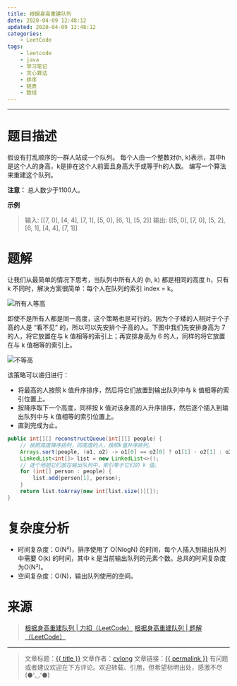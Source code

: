 ```yaml
---
title: 根据身高重建队列
date: 2020-04-09 12:48:12
updated: 2020-04-09 12:48:12
categories:
    - LeetCode
tags:
    - leetcode
    - java
    - 学习笔记
    - 贪心算法
    - 排序
    - 链表
    - 数组
---
```

---

# 题目描述

假设有打乱顺序的一群人站成一个队列。 每个人由一个整数对(h, k)表示，其中h是这个人的身高，k是排在这个人前面且身高大于或等于h的人数。 编写一个算法来重建这个队列。

**注意：** 总人数少于1100人。

**示例**
> 输入: [[7, 0], [4, 4], [7, 1], [5, 0], [6, 1], [5, 2]]
> 输出: [[5, 0], [7, 0], [5, 2], [6, 1], [4, 4], [7, 1]]

<!-- more -->

# 题解

让我们从最简单的情况下思考，当队列中所有人的 (h, k) 都是相同的高度 h，只有 k 不同时，解决方案很简单：每个人在队列的索引 index = k。

![所有人等高](所有人等高.jpg)

即使不是所有人都是同一高度，这个策略也是可行的。因为个子矮的人相对于个子高的人是 “看不见” 的，所以可以先安排个子高的人。下图中我们先安排身高为 7 的人，将它放置在与 k 值相等的索引上；再安排身高为 6 的人，同样的将它放置在与 k 值相等的索引上。

![不等高](不等高.jpg)

该策略可以递归进行：
* 将最高的人按照 k 值升序排序，然后将它们放置到输出队列中与 k 值相等的索引位置上。
* 按降序取下一个高度，同样按 k 值对该身高的人升序排序，然后逐个插入到输出队列中与 k 值相等的索引位置上。
* 直到完成为止。

```java
public int[][] reconstructQueue(int[][] people) {
    // 按照高度降序排列，同高度的人，按照k值升序排列。
    Arrays.sort(people, (o1, o2) -> o1[0] == o2[0] ? o1[1] - o2[1] : o2[0] - o1[0]);
    LinkedList<int[]> list = new LinkedList<>();
    // 逐个地把它们放在输出队列中，索引等于它们的 k 值。
    for (int[] person : people) {
        list.add(person[1], person);
    }
    return list.toArray(new int[list.size()][]);
}
```

# 复杂度分析

* 时间复杂度：O(N²)，排序使用了 O(NlogN) 的时间，每个人插入到输出队列中需要 O(k) 的时间，其中 k 是当前输出队列的元素个数。总共的时间复杂度为O(N²)。
* 空间复杂度：O(N)，输出队列使用的空间。

# 来源
> [根据身高重建队列 | 力扣（LeetCode）][1]
> [根据身高重建队列 | 题解（LeetCode）][2]

---

> 文章标题：<a href='{{ permalink }}' title='{{ title }}' >{{ title }}</a>
> 文章作者：[cylong](http://www.cylong.com/about/ "cylong")
> 文章链接：<a href='{{ permalink }}' title='{{ title }}' >{{ permalink }}</a>
> 有问题或者建议欢迎在下方评论。欢迎转载、引用，但希望标明出处，感激不尽(●'◡'●)

[1]: https://leetcode-cn.com/problems/queue-reconstruction-by-height/ "根据身高重建队列 | 力扣（LeetCode）"
[2]: https://leetcode-cn.com/problems/queue-reconstruction-by-height/solution/gen-ju-shen-gao-zhong-jian-dui-lie-by-leetcode/ "根据身高重建队列 | 题解（LeetCode）"

